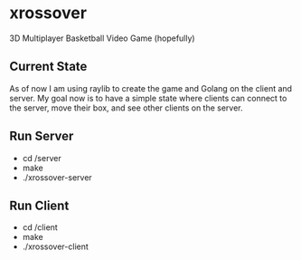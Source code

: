 # xrossover
3D Multiplayer Basketball Video Game (hopefully)

## Current State
As of now I am using raylib to create the game and Golang on the client and server. My goal now is to have a simple state where clients can connect to the server, move their box, and see other clients on the server. 

## Run Server
- cd /server
- make
- ./xrossover-server

## Run Client
- cd /client
- make
- ./xrossover-client